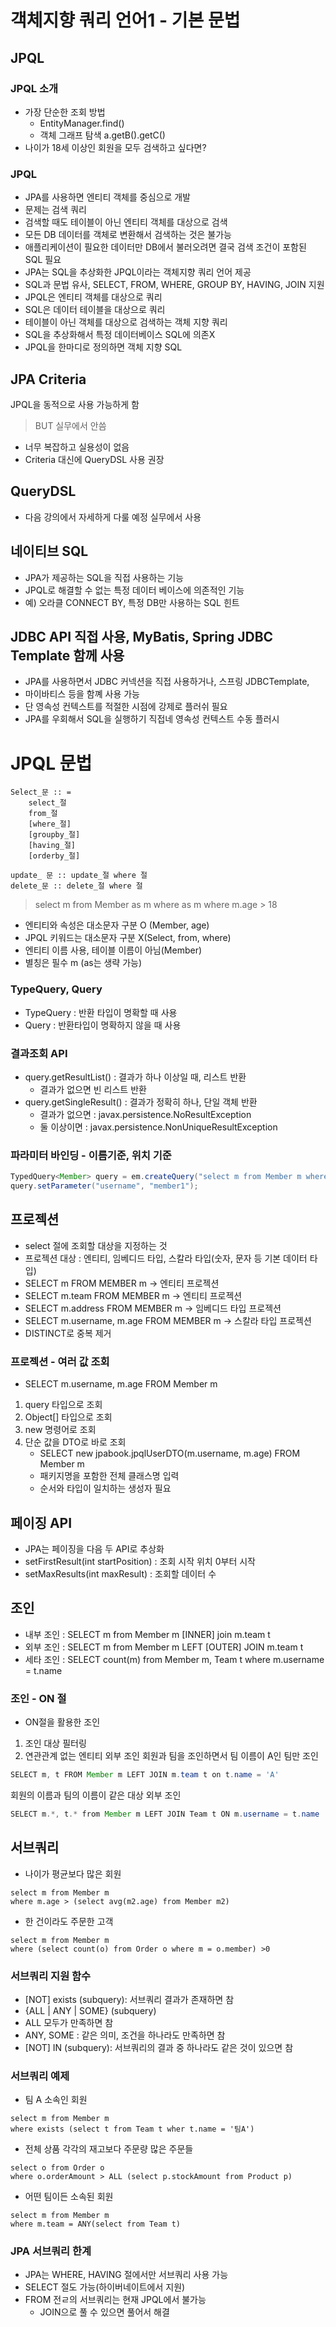 # 객체지향 쿼리 언어1 - 기본 문법
## JPQL

### JPQL 소개
- 가장 단순한 조회 방법
  - EntityManager.find()
  - 객체 그래프 탐색 a.getB().getC()
- 나이가 18세 이상인 회원을 모두 검색하고 싶다면?

### JPQL
- JPA를 사용하면 엔티티 객체를 중심으로 개발
- 문제는 검색 쿼리
- 검색할 때도 테이블이 아닌 엔티티 객체를 대상으로 검색
- 모든 DB 데이터를 객체로 변환해서 검색하는 것은 불가능
- 애플리케이션이 필요한 데이터만 DB에서 불러오려면 결국 검색 조건이 포함된 SQL 필요
- JPA는 SQL을 추상화한 JPQL이라는 객체지향 쿼리 언어 제공
- SQL과 문법 유사, SELECT, FROM, WHERE, GROUP BY, HAVING, JOIN 지원
- JPQL은 엔티티 객체를 대상으로 쿼리
- SQL은 데이터 테이블을 대상으로 쿼리
- 테이블이 아닌 객체를 대상으로 검색하는 객체 지향 쿼리
- SQL을 추상화해서 특정 데이터베이스 SQL에 의존X
- JPQL을 한마디로 정의하면 객체 지향 SQL

## JPA Criteria
JPQL을 동적으로 사용 가능하게 함
> BUT 실무에서 안씀
- 너무 복잡하고 실용성이 없음
- Criteria 대신에 QueryDSL 사용 권장

## QueryDSL
- 다음 강의에서 자세하게 다룰 예정 실무에서 사용

## 네이티브 SQL
- JPA가 제공하는 SQL을 직접 사용하는 기능
- JPQL로 해결할 수 없는 특정 데이터 베이스에 의존적인 기능
- 예) 오라클 CONNECT BY, 특정 DB만 사용하는 SQL 힌트

## JDBC API 직접 사용, MyBatis, Spring JDBC Template 함께 사용
- JPA를 사용하면서 JDBC 커넥션을 직접 사용하거나, 스프링 JDBCTemplate,
- 마이바티스 등을 함꼐 사용 가능
- 단 영속성 컨텍스트를 적절한 시점에 강제로 플러쉬 필요
- JPA를 우회해서 SQL을 실행하기 직접네 영속성 컨텍스트 수동 플러시

# JPQL 문법
```asciidoc
Select_문 :: =
    select_절
    from_절
    [where_절]
    [groupby_절]
    [having_절]
    [orderby_절]

update_ 문 :: update_절 where 절
delete_문 :: delete_절 where 절
```
> select m from Member as m where as m where m.age > 18
- 엔티티와 속성은 대소문자 구분 O (Member, age)
- JPQL 키워드는 대소문자 구분 X(Select, from, where)
- 엔티티 이름 사용, 테이블 이름이 아님(Member)
- 별칭은 필수 m (as는 생략 가능)

### TypeQuery, Query
- TypeQuery : 반환 타입이 명확할 때 사용
- Query : 반환타입이 명확하지 않을 때 사용

### 결과조회 API
- query.getResultList() : 결과가 하나 이상일 때, 리스트 반환
  - 결과가 없으면 빈 리스트 반환
- query.getSingleResult() : 결과가 정확히 하나, 단일 객체 반환
  - 결과가 없으면 : javax.persistence.NoResultException
  - 둘 이상이면 : javax.persistence.NonUniqueResultException


### 파라미터 바인딩 - 이름기준, 위치 기준

```java
TypedQuery<Member> query = em.createQuery("select m from Member m where m.username = :username", Member.class);
query.setParameter("username", "member1");
```

## 프로젝션
- select 절에 조회할 대상을 지정하는 것
- 프로젝션 대상 : 엔티티, 임베디드 타입, 스칼라 타입(숫자, 문자 등 기본 데이터 타입)
- SELECT m FROM MEMBER m -> 엔티티 프로젝션
- SELECT m.team FROM MEMBER m -> 엔티티 프로젝션
- SELECT m.address FROM MEMBER m -> 임베디드 타입 프로젝션
- SELECT m.username, m.age FROM MEMBER m -> 스칼라 타입 프로젝션
- DISTINCT로 중복 제거

### 프로젝션 - 여러 값 조회
- SELECT m.username, m.age FROM Member m
1. query 타입으로 조회
2. Object[] 타입으로 조회
3. new 명령어로 조회
4. 단순 값을 DTO로 바로 조회
   - SELECT new jpabook.jpqlUserDTO(m.username, m.age) FROM Member m
   - 패키지명을 포함한 전체 클래스명 입력
   - 순서와 타입이 일치하는 생성자 필요

## 페이징 API
- JPA는 페이징을 다음 두 API로 추상화
- setFirstResult(int startPosition) : 조회 시작 위치 0부터 시작
- setMaxResults(int maxResult) : 조회할 데이터 수

## 조인
- 내부 조인 : SELECT m from Member m [INNER] join m.team t
- 외부 조인 : SELECT m from Member m LEFT [OUTER] JOIN m.team t
- 세타 조인 : SELECT count(m) from Member m, Team t where m.username = t.name

### 조인 - ON 절
- ON절을 활용한 조인
1. 조인 대상 필터링
2. 연관관계 없는 엔티티 외부 조인
회원과 팀을 조인하면서 팀 이름이 A인 팀만 조인
```java
SELECT m, t FROM Member m LEFT JOIN m.team t on t.name = 'A'
```
회원의 이름과 팀의 이름이 같은 대상 외부 조인
```java
SELECT m.*, t.* from Member m LEFT JOIN Team t ON m.username = t.name
```
## 서브쿼리
- 나이가 평균보다 많은 회원
```asciidoc
select m from Member m 
where m.age > (select avg(m2.age) from Member m2)
```
- 한 건이라도 주문한 고객
```asciidoc
select m from Member m
where (select count(o) from Order o where m = o.member) >0
```

### 서브쿼리 지원 함수
- [NOT] exists (subquery): 서브쿼리 결과가 존재하면 참
- {ALL | ANY | SOME} (subquery)
- ALL 모두가 만족하면 참
- ANY, SOME : 같은 의미, 조건을 하나라도 만족하면 참
- [NOT] IN (subquery): 서브쿼리의 결과 중 하나라도 같은 것이 있으면 참

### 서브쿼리 예제
- 팀 A 소속인 회원
```mysql
select m from Member m
where exists (select t from Team t wher t.name = '팀A')
```
- 전체 상품 각각의 재고보다 주문량 많은 주문들
```mysql
select o from Order o
where o.orderAmount > ALL (select p.stockAmount from Product p)
```
- 어떤 팀이든 소속된 회원
```mysql
select m from Member m
where m.team = ANY(select from Team t)
```

### JPA 서브쿼리 한계
- JPA는 WHERE, HAVING 절에서만 서브쿼리 사용 가능
- SELECT 절도 가능(하이버네이트에서 지원)
- FROM 전ㄹ의 서브쿼리는 현재 JPQL에서 불가능
  - JOIN으로 풀 수 있으면 풀어서 해결



